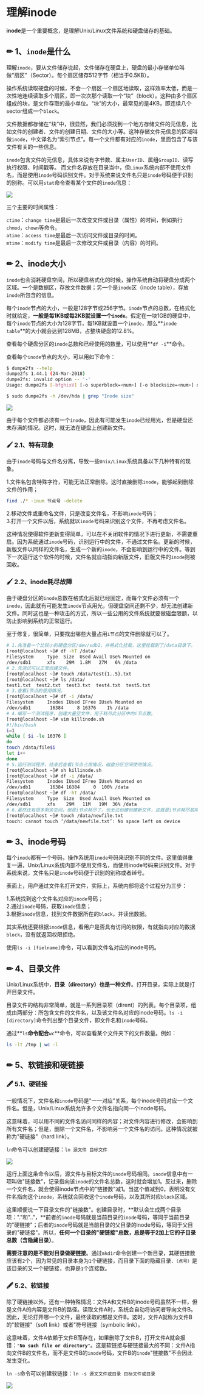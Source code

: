 # 理解inode

**inode**是一个重要概念，是理解Unix/Linux文件系统和硬盘储存的基础。

## ✏ 1、`inode`是什么

理解`inode`，要从文件储存说起，文件储存在硬盘上，硬盘的最小存储单位叫做"扇区"（Sector）。每个扇区储存512字节（相当于0.5KB）。

操作系统读取硬盘的时候，不会一个扇区一个扇区地读取，这样效率太低，而是一次性地连续读取多个扇区，即一次次那个读取一个“块”（block）。这种由多个扇区组成的块，是文件存取的最小单位。“块”的大小，最常见的是4KB，即连续八个sector组成一个`block`。

文件数据都存储在“块”中，很显然，我们必须找到一个地方存储文件的元信息，比如文件的创建者、文件的创建日期、文件的大小等。这种存储文件元信息的区域叫做`inode`，中文译名为“索引节点”。每一个文件都有对应的`inode`，里面包含了与该文件有关的一些信息。

`inode`包含文件的元信息，具体来说有字节数、属主`UserID`、属组`GroupID`、读写执行权限、时间戳等。 而文件名存放在目录当中，但`Linux`系统内部不使用文件名，而是使用`inode`号码识别文件。对于系统来说文件名只是`inode`号码便于识别的别称。可以用`stat`命令查看某个文件的`inode`信息：

![](../../.gitbook/assets/2020-07-06_164519.png)

三个主要的时间属性：

`ctime`：`change time`是最后一次改变文件或目录（属性）的时间，例如执行`chmod`，`chown`等命令。  
`atime`：`access time`是最后一次访问文件或目录的时间。  
`mtime`：`modify time`是最后一次修改文件或目录（内容）的时间。

## ✏ 2、inode大小

`inode`也会消耗硬盘空间，所以硬盘格式化的时候，操作系统自动将硬盘分成两个区域。一个是数据区，存放文件数据；另一个是`inode`区（inode table），存放`inode`所包含的信息。

每个`inode`节点的大小，一般是128字节或256字节。`inode`节点的总数，在格式化时就给定，**一般是每1KB或每2KB就设置一个`inode`**。假定在一块1GB的硬盘中，每个`inode`节点的大小为128字节，每1KB就设置一个`inode`，那么**`inode table`**的大小就会达到128MB，占整块硬盘的12.8%。

查看每个硬盘分区的`inode`总数和已经使用的数量，可以使用**`df -i`**命令。

查看每个`inode`节点的大小，可以用如下命令：

```bash
$ dumpe2fs --help
dumpe2fs 1.44.1 (24-Mar-2018)
dumpe2fs: invalid option -- '-'
Usage: dumpe2fs [-bfghixV] [-o superblock=<num>] [-o blocksize=<num>] device

$ sudo dumpe2fs -h /dev/hda | grep "Inode size"
```

![](../../.gitbook/assets/640.webp)

由于每个文件都必须有一个`inode`，因此有可能发生`inode`已经用光，但是硬盘还未存满的情况。这时，就无法在硬盘上创建新文件。

### 🖌 2.1、特有现象

由于`inode`号码与文件名分离，导致一些`Unix/Linux`系统具备以下几种特有的现象。

1.文件名包含特殊字符，可能无法正常删除。这时直接删除`inode`，能够起到删除文件的作用；

```bash
find ./* -inum 节点号 -delete
```

2.移动文件或重命名文件，只是改变文件名，不影响`inode`号码；  
3.打开一个文件以后，系统就以`inode`号码来识别这个文件，不再考虑文件名。

这种情况使得软件更新变得简单，可以在不关闭软件的情况下进行更新，不需要重启。因为系统通过`inode`号码，识别运行中的文件，不通过文件名。更新的时候，新版文件以同样的文件名，生成一个新的`inode`，不会影响到运行中的文件。等到下一次运行这个软件的时候，文件名就自动指向新版文件，旧版文件的`inode`则被回收。

### 🖌 2.2、inode耗尽故障

由于硬盘分区的`inode`总数在格式化后就已经固定，而每个文件必须有一个`inode`，因此就有可能发生`inode`节点用光，但硬盘空间还剩不少，却无法创建新文件。同时这也是一种攻击的方式，所以一些公用的文件系统就要做磁盘限额，以防止影响到系统的正常运行。

至于修复，很简单，只要找出哪些大量占用`i节点`的文件删除就可以了。

```bash
# 1.先准备一个比较小的硬盘分区/dev/sdb1，并格式化挂载，这里挂载到了/data目录下。
[root@localhost ~]# df -hT /data/
Filesystem     Type  Size  Used Avail Use% Mounted on
/dev/sdb1      xfs    29M  1.8M   27M   6% /data
# 2.先测试可以正常创建文件。
[root@localhost ~]# touch /data/test{1..5}.txt
[root@localhost ~]# ls /data/
test1.txt  test2.txt  test3.txt  test4.txt  test5.txt
# 3.查看i节点的使用情况。
[root@localhost ~]# df -i /data/
Filesystem     Inodes IUsed IFree IUse% Mounted on
/dev/sdb1       16384     8 16376    1% /data
# 4.编写一个测试程序，创建大量空文件，用于耗尽此分区中的i节点数。
[root@localhost ~]# vim killinode.sh
#!/bin/bash
i=1
while [ $i -le 16376 ]
do
touch /data/file$i
let i++
done
# 5.运行测试程序，结束后查看i节点占用情况，磁盘分区空间使用情况。
[root@localhost ~]# sh killinode.sh
[root@localhost ~]# df -i /data/
Filesystem     Inodes IUsed IFree IUse% Mounted on
/dev/sdb1       16384 16384     0  100% /data
[root@localhost ~]# df -hT /data/
Filesystem     Type  Size  Used Avail Use% Mounted on
/dev/sdb1      xfs    29M   11M   19M  36% /data
# 6.虽然还有很多剩余空间，但是i节点耗尽了，也无法创建创建新文件，这就是i节点耗尽故障。
[root@localhost ~]# touch /data/newfile.txt
touch: cannot touch ‘/data/newfile.txt’: No space left on device
```

## ✏ 3、inode号码

每个`inode`都有一个号码，操作系统用`inode`号码来识别不同的文件。这里值得重复一遍，Unix/Linux系统内部不使用文件名，而使用inode号码来识别文件。对于系统来说，文件名只是`inode`号码便于识别的别称或者绰号。

表面上，用户通过文件名打开文件，实际上，系统内部将这个过程分为三步：

1.系统找到这个文件名对应的`inode`号码；  
2.通过`inode`号码，获取`inode`信息；  
3.根据`inode`信息，找到文件数据所在的`block`，并读出数据。

其实系统还要根据`inode`信息，看用户是否具有访问的权限，有就指向对应的数据`block`，没有就返回权限拒绝。

使用`ls -i [fielname]`命令，可以看到文件名对应的inode号码。

## ✏ 4、目录文件

Unix/Linux系统中，**目录（directory）也是一种文件**。打开目录，实际上就是打开目录文件。

目录文件的结构非常简单，就是一系列目录项（dirent）的列表。每个目录项，组成由两部分：所包含文件的文件名，以及该文件名对应的inode号码。`ls -i [directory]`命令列出整个目录文件，即文件名和`inode`号码。

通过**`ls`**命令配合**`wc`**命令，可以查看某个文件夹下的文件数量。例如：

```bash
ls -lt /tmp | wc -l
```

## ✏ 5、软链接和硬链接

### 🖋 5.1、硬链接

一般情况下，文件名和`inode`号码是"一一对应"关系，每个inode号码对应一个文件名。但是，Unix/Linux系统允许多个文件名指向同一个inode号码。

这意味着，可以用不同的文件名访问同样的内容；对文件内容进行修改，会影响到所有文件名；但是，删除一个文件名，不影响另一个文件名的访问。这种情况就被称为"硬链接"（hard link）。

`ln`命令可以创建硬链接：`ln 源文件 目标文件`

![](../../.gitbook/assets/640.png)

运行上面这条命令以后，源文件与目标文件的`inode`号码相同。`inode`信息中有一项叫做"链接数"，记录指向该`inode`的文件名总数，这时就会增加1。反过来，删除一个文件名，就会使得inode节点中的"链接数"减1。当这个值减到0，表明没有文件名指向这个`inode`，系统就会回收这个`inode`号码，以及其所对应`block`区域。

这里顺便说一下目录文件的"链接数"。创建目录时，**默认会生成两个目录项："."和".."，**前者的`inode`号码就是当前目录的`inode`号码，等同于当前目录的"硬链接"；后者的`inode`号码就是当前目录的父目录的inode号码，等同于父目录的"硬链接"。所以，**任何一个目录的"硬链接"总数，总是等于2加上它的子目录总数（含隐藏目录）**。

**需要注意的是不能对目录做硬链接**。通过`mkdir`命令创建一个新目录，其硬链接数应该有`2`个，因为常见的目录本身为`1`个硬链接，而目录下面的隐藏目录`.（点号）`是该目录的又一个硬链接，也算是`1`个连接数。

### 🖋 5.2、软链接

除了硬链接以外，还有一种特殊情况：文件A和文件B的inode号码虽然不一样，但是文件A的内容是文件B的路径。读取文件A时，系统会自动将访问者导向文件B。因此，无论打开哪一个文件，最终读取的都是文件B。这时，文件A就称为文件B的"软链接"（soft link）或者"符号链接（symbolic link）。

这意味着，文件A依赖于文件B而存在，如果删除了文件B，打开文件A就会报错：`"`**`No such file or directory`**`"`。这是软链接与硬链接最大的不同：文件A指向文件B的文件名，而不是文件B的`inode`号码，文件B的`inode`"链接数"不会因此发生变化。

`ln -s`命令可以创建软链接：`ln -s 源文文件或目录 目标文件或目录`

![](../../.gitbook/assets/640%20%281%29.png)



